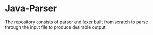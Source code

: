 # Java-Parser

The repository consists of parser and lexer built from scratch to parse through the input file to produce desirable output.
